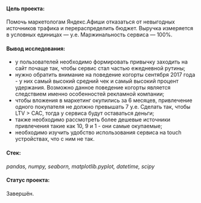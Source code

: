 #### Цель проекта:
Помочь маркетологам Яндекс.Афиши отказаться от невыгодных источников трафика и перераспределить бюджет. Выручка измеряется в условных единицах — у.е. Маржинальность сервиса — 100%.
#### Вывод исследования: 
 - у пользователей необходимо формировать привычку заходить на сайт почаще так, чтобы сервис стал частью ежедневной рутины; 
 - нужно обратить внимание на поведение когорты сентября 2017 года - у них самый высокий средний чек и самый высокий процент удержания. Возможно данное поведение когорты является следствием именно особенностей рекламной компании;
 - чтобы вложения в маркетинг окупились за 6 месяцев, привлечение одного покупателя не должно превышать 7 у.е. Сделать так,  чтобы LTV > CAC, тогда у сервиса будут оставаться деньги;
 - также необходимо рассмотреть более дешевые источники привлечения такие как 10, 9 и 1 - они самые окупаемые;
 - необходимо изучить удобство использования сервиса на touch устройствах, что с ним не так.
#### Стек:
*pandas, numpy, seaborn, matplotlib.pyplot, datetime, scipy*
#### Статус проекта:
Завершён.
